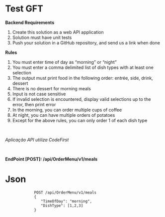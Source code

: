 <h1>Test GFT</h1>

<b>Backend Requirements</b>
1. Create this solution as a web API application
2. Solution must have unit tests
3. Push your solution in a GitHub repository, and send us a link when done

<b>Rules</b>
1. You must enter time of day as “morning” or “night”
2. You must enter a comma delimited list of dish types with at least one selection
3. The output must print food in the following order: entrée, side, drink, dessert
4. There is no dessert for morning meals
5. Input is not case sensitive
6. If invalid selection is encountered, display valid selections up to the error, then print error
7. In the morning, you can order multiple cups of coffee
8. At night, you can have multiple orders of potatoes
9. Except for the above rules, you can only order 1 of each dish type


</br>

<i>Aplicação API utiliza CodeFirst</i>

</br>

<b>EndPoint [POST]: /api/OrderMenu/v1/meals</b>


# Json
```
             POST /api/OrderMenu/v1/meals
             {
                "TimeOfDay": "morning",
                "DishType": [1,2,3]
             }
```



